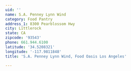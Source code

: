 ```yaml
---
uid: ''
name: S.A. Penney Lynn Wind
category: Food Pantry
address_1: 8300 Pearblossom Hwy
city: Littlerock
state: CA
zipcode: '93543'
phone: 661.944.6100
latitude: '34.5208321'
longitude: '-117.9811848'
title: 'S.A. Penney Lynn Wind, Food Oasis Los Angeles'

---
```

